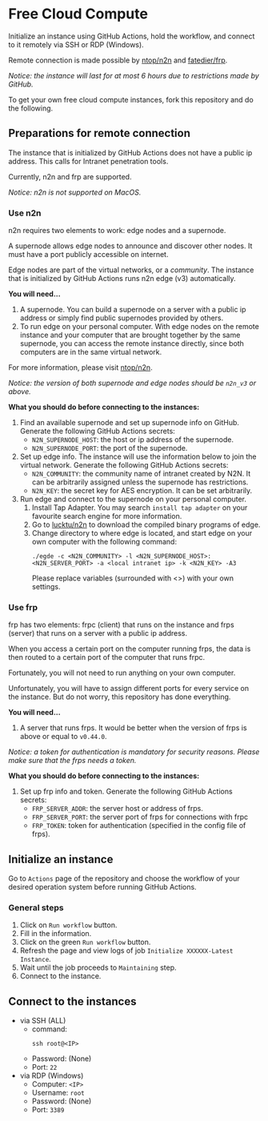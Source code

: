 # Free Cloud Compute
Initialize an instance using GitHub Actions, hold the workflow, and connect to it remotely via SSH or RDP (Windows).

Remote connection is made possible by [ntop/n2n](https://github.com/ntop/n2n) and [fatedier/frp](https://github.com/fatedier/frp). 

*Notice: the instance will last for at most 6 hours due to restrictions made by GitHub.*

To get your own free cloud compute instances, fork this repository and do the following.

## Preparations for remote connection
The instance that is initialized by GitHub Actions does not have a public ip address. This calls for Intranet penetration tools. 

Currently, n2n and frp are supported. 

*Notice: n2n is not supported on MacOS.*

### Use n2n
n2n requires two elements to work: edge nodes and a supernode.

A supernode allows edge nodes to announce and discover other nodes. It must have a port publicly accessible on internet. 

Edge nodes are part of the virtual networks, or a _community_. The instance that is initialized by GitHub Actions runs n2n edge (v3) automatically.

**You will need...**
1. A supernode. You can build a supernode on a server with a public ip address or simply find public supernodes provided by others.
2. To run edge on your personal computer. With edge nodes on the remote instance and your computer that are brought together by the same supernode, you can access the remote instance directly, since both computers are in the same virtual network.

For more information, please visit [ntop/n2n](https://github.com/ntop/n2n).

*Notice: the version of both supernode and edge nodes should be `n2n_v3` or above.*

**What you should do before connecting to the instances:**
1. Find an available supernode and set up supernode info on GitHub.
Generate the following GitHub Actions secrets:
    - `N2N_SUPERNODE_HOST`: the host or ip address of the supernode.
    - `N2N_SUPERNODE_PORT`: the port of the supernode.
2. Set up edge info. The instance will use the information below to join the virtual network.
Generate the following GitHub Actions secrets:
    - `N2N_COMMUNITY`: the community name of intranet created by N2N. It can be arbitrarily assigned unless the supernode has restrictions.
    - `N2N_KEY`: the secret key for AES encryption. It can be set arbitrarily.
3. Run edge and connect to the supernode on your personal computer.
   1. Install Tap Adapter. You may search `install tap adapter` on your favourite search engine for more information.
   2. Go to [lucktu/n2n](https://github.com/lucktu/n2n) to download the compiled binary programs of edge.
   3. Change directory to where edge is located, and start edge on your own computer with the following command:
      ```shell
      ./egde -c <N2N_COMMUNITY> -l <N2N_SUPERNODE_HOST>:<N2N_SERVER_PORT> -a <local intranet ip> -k <N2N_KEY> -A3
      ```
      Please replace variables (surrounded with <>) with your own settings.
### Use frp
frp has two elements: frpc (client) that runs on the instance and frps (server) that runs on a server with a public ip address. 

When you access a certain port on the computer running frps, the data is then routed to a certain port of the computer that runs frpc.

Fortunately, you will not need to run anything on your own computer.

Unfortunately, you will have to assign different ports for every service on the instance. But do not worry, this repository has done everything.

**You will need...**
1. A server that runs frps. It would be better when the version of frps is above or equal to `v0.44.0`.

*Notice: a token for authentication is mandatory for security reasons. Please make sure that the frps needs a token.*

**What you should do before connecting to the instances:**
1. Set up frp info and token.
Generate the following GitHub Actions secrets:
    - `FRP_SERVER_ADDR`: the server host or address of frps.
    - `FRP_SERVER_PORT`: the server port of frps for connections with frpc
    - `FRP_TOKEN`: token for authentication (specified in the config file of frps).

## Initialize an instance
Go to `Actions` page of the repository and choose the workflow of your desired operation system before running GitHub Actions. 
### General steps
1. Click on `Run workflow` button.
2. Fill in the information.
3. Click on the green `Run workflow` button.
4. Refresh the page and view logs of job `Initialize XXXXXX-Latest Instance`.
5. Wait until the job proceeds to `Maintaining` step.
6. Connect to the instance.

## Connect to the instances
- via SSH (ALL)
  - command:
    ```shell
    ssh root@<IP>
    ```
  - Password: (None)
  - Port: `22`
- via RDP (Windows)
  - Computer: `<IP>`
  - Username: `root`
  - Password: (None)
  - Port: `3389`
